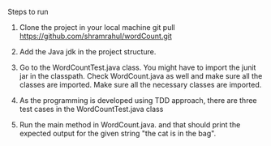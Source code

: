 Steps to run

1. Clone the project in your local machine 
        git pull https://github.com/shramrahul/wordCount.git
        
2. Add the Java jdk in the project structure.
        
3. Go to the WordCountTest.java class. You might have to import the junit jar in the classpath. Check WordCount.java as well and make sure all the classes are imported. Make sure all the necessary classes are imported.

4. As the programming is developed using TDD approach, there are three test cases in the WordCountTest.java class
   
4. Run the main method in WordCount.java. and that should print the expected output for the given string "the cat is in the bag".
